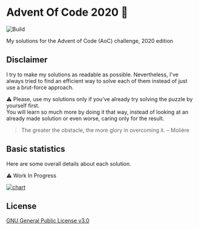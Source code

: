 # Advent Of Code 2020 🎄

![Build](https://github.com/Graygzou/advent-of-code-2020/workflows/MSBuild/badge.svg?branch=main)

My solutions for the Advent of Code (AoC) challenge, 2020 edition

## Disclaimer

I try to make my solutions as readable as possible. Nevertheless, I've always tried to find an efficient way to solve each of them instead of just use a brut-force approach.

:warning: Please, use my solutions only if you've already try solving the puzzle by yourself first.   
You will learn so much more by doing it that way, instead of looking at an already made solution or even worse, caring only for the result.

> The greater the obstacle, the more glory in overcoming it.
> – Molière

## Basic statistics

Here are some overall details about each solution.

:warning: Work In Progress

[![chart](https://image-charts.com/chart?chbh=a&chbr=5&chco=fdb45c%2C27c9c2%2C1869b7&chd=t%3A5%2C5%2C5%7C10%2C10%2C10%7C15%2C15%2C15&chds=0%2C120&chm=N%2C000000%2C0%2C%2C10%7CN%2C000000%2C1%2C%2C10%7CN%2C000000%2C2%2C%2C10&chma=0%2C0%2C10%2C10&chs=700x150&cht=bhg&chxs=0%2C000000%2C0%2C0%2C_&chxt=y)](https://github.com/Graygzou/advent-of-code-2020/actions/runs/510088424)

## License

[GNU General Public License v3.0](LICENSE)
